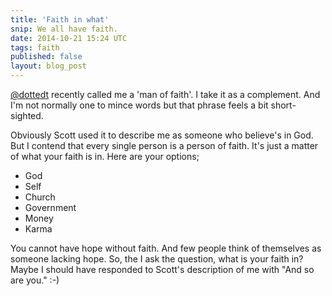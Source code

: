 ```yaml
---
title: 'Faith in what'
snip: We all have faith.
date: 2014-10-21 15:24 UTC
tags: faith
published: false
layout: blog_post
---
```


[@dottedt](https://twitter.com/DottedT) recently called me a 'man of faith'. I take it as a complement. And I'm not normally one to mince words but that phrase feels a bit short-sighted. 

Obviously Scott used it to describe me as someone who believe's in God. But I contend that every single person is a person of faith. It's just a matter of what your faith is in. Here are your options;

- God
- Self
- Church
- Government
- Money
- Karma

You cannot have hope without faith. And few people think of themselves as someone lacking hope.  So, the I ask the question, what is your faith in? Maybe I should have responded to Scott's description of me with "And so are you." :-)
